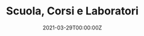 ---
title: Scuola, Corsi e Laboratori
summary: "imparare ad imparare"
date: "2021-03-29T00:00:00Z"
type: "widget_page"
---